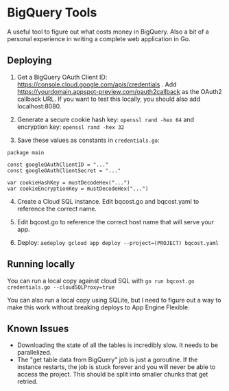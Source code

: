 # BigQuery Tools

A useful tool to figure out what costs money in BigQuery. Also a bit of a personal experience in writing a complete web application in Go.


## Deploying

1. Get a BigQuery OAuth Client ID: https://console.cloud.google.com/apis/credentials . Add https://yourdomain.appspot-preview.com/oauth2callback as the OAuth2 callback URL. If you want to test this locally, you should also add localhost:8080.

2. Generate a secure cookie hash key: `openssl rand -hex 64` and encryption key: `openssl rand -hex 32`

3. Save these values as constants in `credentials.go`:

```
package main

const googleOAuthClientID = "..."
const googleOAuthClientSecret = "..."

var cookieHashKey = mustDecodeHex("...")
var cookieEncryptionKey = mustDecodeHex("...")
```

4. Create a Cloud SQL instance. Edit bqcost.go and bqcost.yaml to reference the correct name.

5. Edit bqcost.go to reference the correct host name that will serve your app.

6. Deploy: `aedeploy gcloud app deploy --project=(PROJECT) bqcost.yaml`


## Running locally

You can run a local copy against cloud SQL with `go run bqcost.go credentials.go --cloudSQLProxy=true`

You can also run a local copy using SQLite, but I need to figure out a way to make this work without breaking deploys to App Engine Flexible.


## Known Issues

* Downloading the state of all the tables is incredibly slow. It needs to be parallelized.
* The "get table data from BigQuery" job is just a goroutine. If the instance restarts, the job is stuck forever and you will never be able to access the project. This should be split into smaller chunks that get retried.
